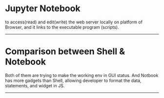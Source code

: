 # Jupyter Notebook

  to access(read) and edit(write) the web server locally on platform of Browser, and it links to the executable program (scripts).

-------------------------------------------------------------------------------------

# Comparison between Shell & Notebook

Both of them are trying to make the working env in GUI status. And Notbook has more gadgets 
than Shell, allowing developer to format the data, statements, and widget in JS.

------------------------------------------------------------------------------------
